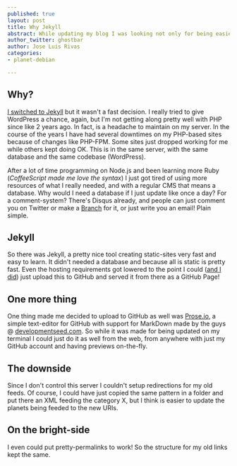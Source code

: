 ```yaml
---
published: true
layout: post
title: Why Jekyll
abstract: While updating my blog I was looking not only for being easier to design but using less resources all-together.
author_twitter: ghostbar
author: Jose Luis Rivas
categories:
- planet-debian

---
```


## Why?
[I switched to Jekyll](http://ghostbar.ath.cx/2012/12/15/switched-to-jekyll/) but it wasn't a fast decision. I really tried to give WordPress a chance, again, but I'm not getting along pretty well with PHP since like 2 years ago. In fact, is a headache to maintain on my server. In the course of the years I have had several downtimes on my PHP-based sites because of changes like PHP-FPM. Some sites just dropped working for me while others kept doing OK. This is in the same server, with the same database and the same codebase (WordPress).

After a lot of time programming on Node.js and been learning more Ruby (*CoffeeScript made me love the syntax*) I just got tired of using more resources of what I really needed, and with a regular CMS that means a database. Why would I need a database if I just update like once a day? For a comment-system? There's Disqus already, and people can just comment you on Twitter or make a [Branch](http://branch.com) for it, or just write you an email! Plain simple.

## Jekyll
So there was Jekyll, a pretty nice tool creating static-sites very fast and easy to learn. It didn't needed a database and because all is static is pretty fast. Even the hosting requirements got lowered to the point I could ([and I did](https://github.com/eserre/ghostbar.ath.cx)) just upload this to GitHub and served it from there as a GitHub Page!

## One more thing
One thing made me decided to upload to GitHub as well was [Prose.io](http://prose.io), a simple text-editor for GitHub with support for MarkDown made by the guys @ [developmentseed.com](http://developmentseed.com). So while it was made for being updated on my terminal I could just do it as well from the web, from anywhere with just my GitHub account and having previews on-the-fly.

## The downside
Since I don't control this server I couldn't setup redirections for my old feeds. Of course, I could have just copied the same pattern in a folder and put there an XML feeding the category X, but I think is easier to update the planets being feeded to the new URIs.

## On the bright-side
I even could put pretty-permalinks to work! So the structure for my old links kept the same.